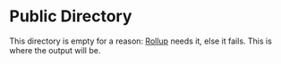 # Public Directory

This directory is empty for a reason: [Rollup](https://rollupjs.org/) needs it, else it fails. This is where the output will be.
